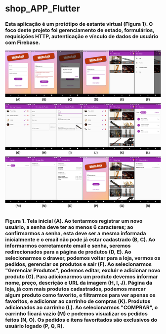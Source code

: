 # shop_APP_Flutter

### Esta aplicação é um protótipo de estante virtual (Figura 1). O foco deste projeto foi gerenciamento de estado, formulários, requisições HTTP, autenticação e vínculo de dados de usuário com Firebase.

![First Screen](https://github.com/CaioNoboa/shop_APP_Flutter/blob/main/shop/assets/images/shop.jpg)
### Figura 1. Tela inicial (A). Ao tentarmos registrar um novo usuário, a senha deve ter ao menos 6 caracteres; ao confirmarmos a senha, esta deve ser a mesma informada inicialmente e o email não pode já estar cadastrado (B, C). Ao informarmos corretamente email e senha, seremos redirecionados para a página de produtos (D, E). Ao selecionarmos o drawer, podemos voltar para a loja, vermos os pedidos, gerenciar os produtos e sair (F). Ao selecionarmos "Gerenciar Produtos", podemos editar, excluir e adicionar novo produto (G). Para adicionarmos um produto devemos informar nome, preço, descrição e URL da imagem (H, I, J). Página da loja, já com mais produtos cadastrados, podemos marcar algum produto como favorito, e filtrarmos para ver apenas os favoritos, e adicionar ao carrinho de compras (K). Produtos adicionados ao carrinho (L). Ao selecionarmos "COMPRAR", o carrinho ficará vazio (M) e podemos visualizar os pedidos feitos (N, O). Os pedidos e ítens favoritados são exclusivos do usuário logado (P, Q, R).
